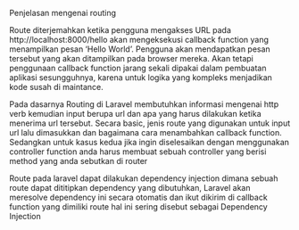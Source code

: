 Penjelasan mengenai routing

Route diterjemahkan ketika pengguna mengakses URL pada http://localhost:8000/hello 
akan mengeksekusi callback function yang menampilkan pesan ‘Hello World’.
Pengguna akan mendapatkan pesan tersebut yang akan ditampilkan pada browser 
mereka. Akan tetapi penggunaan callback function jarang sekali dipakai dalam pembuatan 
aplikasi sesungguhnya, karena untuk logika yang kompleks menjadikan kode susah di
maintance.

Pada dasarnya Routing di Laravel membutuhkan informasi mengenai http verb kemudian input 
berupa url dan apa yang harus dilakukan ketika menerima url tersebut.
Secara basic, jenis route yang digunakan untuk input url lalu dimasukkan dan 
bagaimana cara menambahkan callback function. Sedangkan untuk kasus kedua jika ingin 
diselesaikan dengan menggunakan controller function anda harus membuat sebuah controller 
yang berisi method yang anda sebutkan di router

Route pada laravel dapat dilakukan dependency injection dimana sebuah route dapat dititipkan 
dependency yang dibutuhkan, Laravel akan meresolve dependency ini secara otomatis dan ikut 
dikirim di callback function yang dimiliki route hal ini sering disebut sebagai 
Dependency Injection
